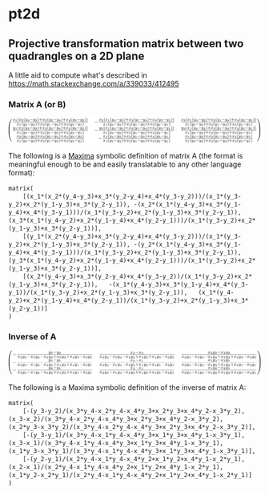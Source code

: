 # pt2d
## Projective transformation matrix between two quadrangles on a 2D plane

A little aid to compute what's described in https://math.stackexchange.com/a/339033/412495

### Matrix A (or B)

![Matrix A or B.](https://github.com/nopria/pt2d/blob/master/AB.png)

The following is a [Maxima](http://maxima.sourceforge.net/) symbolic definition of matrix A (the format is meaningful enough to be and easily translatable to any other language format):

    matrix(
		[(x_1*(x_2*(y_4-y_3)+x_3*(y_2-y_4)+x_4*(y_3-y_2)))/(x_1*(y_3-y_2)+x_2*(y_1-y_3)+x_3*(y_2-y_1)),	-(x_2*(x_1*(y_4-y_3)+x_3*(y_1-y_4)+x_4*(y_3-y_1)))/(x_1*(y_3-y_2)+x_2*(y_1-y_3)+x_3*(y_2-y_1)),	(x_3*(x_1*(y_4-y_2)+x_2*(y_1-y_4)+x_4*(y_2-y_1)))/(x_1*(y_3-y_2)+x_2*(y_1-y_3)+x_3*(y_2-y_1))],
		[(y_1*(x_2*(y_4-y_3)+x_3*(y_2-y_4)+x_4*(y_3-y_2)))/(x_1*(y_3-y_2)+x_2*(y_1-y_3)+x_3*(y_2-y_1)),	-(y_2*(x_1*(y_4-y_3)+x_3*(y_1-y_4)+x_4*(y_3-y_1)))/(x_1*(y_3-y_2)+x_2*(y_1-y_3)+x_3*(y_2-y_1)),	(y_3*(x_1*(y_4-y_2)+x_2*(y_1-y_4)+x_4*(y_2-y_1)))/(x_1*(y_3-y_2)+x_2*(y_1-y_3)+x_3*(y_2-y_1))],
		[(x_2*(y_4-y_3)+x_3*(y_2-y_4)+x_4*(y_3-y_2))/(x_1*(y_3-y_2)+x_2*(y_1-y_3)+x_3*(y_2-y_1)),	-(x_1*(y_4-y_3)+x_3*(y_1-y_4)+x_4*(y_3-y_1))/(x_1*(y_3-y_2)+x_2*(y_1-y_3)+x_3*(y_2-y_1)),	(x_1*(y_4-y_2)+x_2*(y_1-y_4)+x_4*(y_2-y_1))/(x_1*(y_3-y_2)+x_2*(y_1-y_3)+x_3*(y_2-y_1))]
	)
  
### Inverse of A

![Inverse of matrix A.](https://github.com/nopria/pt2d/blob/master/inverse_of_A.png)

The following is a Maxima symbolic definition of the inverse of matrix A:

    matrix(
		[-(y_3-y_2)/(x_3*y_4-x_2*y_4-x_4*y_3+x_2*y_3+x_4*y_2-x_3*y_2),	(x_3-x_2)/(x_3*y_4-x_2*y_4-x_4*y_3+x_2*y_3+x_4*y_2-x_3*y_2),	(x_2*y_3-x_3*y_2)/(x_3*y_4-x_2*y_4-x_4*y_3+x_2*y_3+x_4*y_2-x_3*y_2)],
		[-(y_3-y_1)/(x_3*y_4-x_1*y_4-x_4*y_3+x_1*y_3+x_4*y_1-x_3*y_1),	(x_3-x_1)/(x_3*y_4-x_1*y_4-x_4*y_3+x_1*y_3+x_4*y_1-x_3*y_1),	(x_1*y_3-x_3*y_1)/(x_3*y_4-x_1*y_4-x_4*y_3+x_1*y_3+x_4*y_1-x_3*y_1)],
		[-(y_2-y_1)/(x_2*y_4-x_1*y_4-x_4*y_2+x_1*y_2+x_4*y_1-x_2*y_1),	(x_2-x_1)/(x_2*y_4-x_1*y_4-x_4*y_2+x_1*y_2+x_4*y_1-x_2*y_1),	(x_1*y_2-x_2*y_1)/(x_2*y_4-x_1*y_4-x_4*y_2+x_1*y_2+x_4*y_1-x_2*y_1)]
	)
